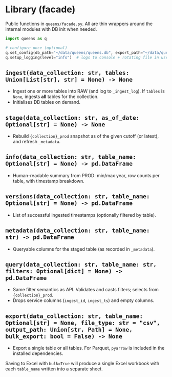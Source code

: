 # Library (facade)

Public functions in `queens/facade.py`. All are thin wrappers around the internal modules with DB init when needed.

```python
import queens as q

# configure once (optional)
q.set_config(db_path="~/data/queens/queens.db", export_path="~/data/queens/exports")
q.setup_logging(level="info")  # logs to console + rotating file in user dir
```

## `ingest(data_collection: str, tables: Union[List[str], str] = None) -> None`
- Ingest one or more tables into RAW (and log to `_ingest_log`). If `tables` is `None`, ingests **all** tables for the collection.
- Initialises DB tables on demand.

## `stage(data_collection: str, as_of_date: Optional[str] = None) -> None`
- Rebuild `{collection}_prod` snapshot as of the given cutoff (or latest), and refresh `_metadata`.

## `info(data_collection: str, table_name: Optional[str] = None) -> pd.DataFrame`
- Human-readable summary from PROD: min/max year, row counts per table, with timestamp breakdown.

## `versions(data_collection: str, table_name: Optional[str] = None) -> pd.DataFrame`
- List of successful ingested timestamps (optionally filtered by table).

## `metadata(data_collection: str, table_name: str) -> pd.DataFrame`
- Queryable columns for the staged table (as recorded in `_metadata`).

## `query(data_collection: str, table_name: str, filters: Optional[dict] = None) -> pd.DataFrame`
- Same filter semantics as API. Validates and casts filters; selects from `{collection}_prod`.
- Drops service columns (`ingest_id`, `ingest_ts`) and empty columns.

## `export(data_collection: str, table_name: Optional[str] = None, file_type: str = "csv", output_path: Union[str, Path] = None, bulk_export: bool = False) -> None`
- Export a single table or all tables. For Parquet, `pyarrow` is included in the installed dependencies.

Saving to Excel with `bulk=True` will produce a single Excel workbook with each `table_name` written into a separate sheet.

